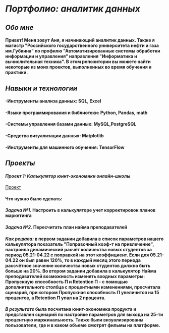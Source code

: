 # *__Портфолио: аналитик данных__*
## *__Обо мне__*
#### Привет! Меня зовут Аня, я начинающий аналитик данных. Также я магистр "Российского государственного университета нефти и газа им.Губкина" по профилю "Автоматизированные системы обработки информации и управления" направления "Информатика и вычислительная техника". В этом репозитории вы можете найти некоторые из моих проектов, выполненных во время обучения и практики.
## *__Навыки и технологии__*
#### -Инструменты анализа данных: SQL, Excel
#### -Языки программирования и библиотеки: Python, Pandas, math
#### -Системы управления базами данных: MySQL,PostgreSQL
#### -Средства визуализации данных:  Matplotlib
#### -Инструменты для машинного обучения: TensorFlow
## *__Проекты__*
#### *__Проект 1: Калькулятор юнит-экономики онлайн-школы__*
[Проект](<https://docs.google.com/spreadsheets/d/1mQ56qskyZg6YuYIOChsoX7wkBgosbT-K/edit#gid=1670325505>)
#### Что нужно было сделать:
#### *Задача №1.* Настроить в калькуляторе учет корректировок планов маркетинга
#### *Задача №2.* Пересчитать план найма преподавателей
#### *Как решала:* в первом задании добавила в список параметров нашего калькулятора показатель "Поправочный коэф-т на привлечение", настроила динамический расчёт количества новых студентов за период 05.21-04.22 с поправкой на этот коэффициент. Если для 05.21-04.22 он был равен 120%, то в каждый месяц этого периода рассчётное значение количества новых студентов должно быть больше на 20%. Во втором задании добавила в калькулятор Найма преподавателей возможность изменять входных параметры: Пропускную способность П и Retention П - с помощью дополнительного столбца с процентными изменениями, просчитала сценарий, при котором Пропускная способность П увеличится на 15 процентов, а Retention П упал на 2 процента.
#### *В результате* была посчитана юнит-экономика продукта и представлен сценарий по настройке параметров для выхода на 25-ти процентную маржинальность. Также были визуализированы пользователи, где и в каком объеме смотрят фильмы на платформе. 
